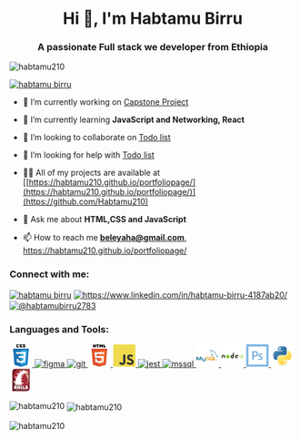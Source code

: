 <h1 align="center">Hi 👋, I'm Habtamu Birru</h1>
<h3 align="center">A passionate Full stack we developer from Ethiopia</h3>

<p align="left"> <img src="https://komarev.com/ghpvc/?username=habtamu210&label=Profile%20views&color=0e75b6&style=flat" alt="habtamu210" /> </p>

<p align="left"> <a href="https://twitter.com/habtamu birru" target="blank"><img src="https://img.shields.io/twitter/follow/habtamu birru?logo=twitter&style=for-the-badge" alt="habtamu birru" /></a> </p>



- 🔭 I’m currently working on [Capstone Project](https://habtamu210.github.io/Capstone-project/)

- 🌱 I’m currently learning **JavaScript and Networking, React**

- 👯 I’m looking to collaborate on [Todo list](https://habtamu210.github.io/To-do-list/)

- 🤝 I’m looking for help with [Todo list](https://habtamu210.github.io/To-do-list/)

- 👨‍💻 All of my projects are available at [[https://habtamu210.github.io/portfoliopage/](https://habtamu210.github.io/portfoliopage/)](https://github.com/Habtamu210)

- 💬 Ask me about **HTML,CSS and JavaScript**

- 📫 How to reach me **beleyaha@gmail.com**, https://habtamu210.github.io/portfoliopage/

<h3 align="left">Connect with me:</h3>
<p align="left">
<a href="https://twitter.com/habtamu birru" target="blank"><img align="center" src="https://raw.githubusercontent.com/rahuldkjain/github-profile-readme-generator/master/src/images/icons/Social/twitter.svg" alt="habtamu birru" height="30" width="40" /></a>
<a href="https://linkedin.com/in/https://www.linkedin.com/in/habtamu-birru-4187ab20/" target="blank"><img align="center" src="https://raw.githubusercontent.com/rahuldkjain/github-profile-readme-generator/master/src/images/icons/Social/linked-in-alt.svg" alt="https://www.linkedin.com/in/habtamu-birru-4187ab20/" height="30" width="40" /></a>
<a href="https://www.youtube.com/c/@habtamubirru2783" target="blank"><img align="center" src="https://raw.githubusercontent.com/rahuldkjain/github-profile-readme-generator/master/src/images/icons/Social/youtube.svg" alt="@habtamubirru2783" height="30" width="40" /></a>
  </p>

<h3 align="left">Languages and Tools:</h3>
<p align="left"> <a href="https://www.w3schools.com/css/" target="_blank" rel="noreferrer"> <img src="https://raw.githubusercontent.com/devicons/devicon/master/icons/css3/css3-original-wordmark.svg" alt="css3" width="40" height="40"/> </a> <a href="https://www.figma.com/" target="_blank" rel="noreferrer"> <img src="https://www.vectorlogo.zone/logos/figma/figma-icon.svg" alt="figma" width="40" height="40"/> </a> <a href="https://git-scm.com/" target="_blank" rel="noreferrer"> <img src="https://www.vectorlogo.zone/logos/git-scm/git-scm-icon.svg" alt="git" width="40" height="40"/> </a> <a href="https://www.w3.org/html/" target="_blank" rel="noreferrer"> <img src="https://raw.githubusercontent.com/devicons/devicon/master/icons/html5/html5-original-wordmark.svg" alt="html5" width="40" height="40"/> </a> <a href="https://developer.mozilla.org/en-US/docs/Web/JavaScript" target="_blank" rel="noreferrer"> <img src="https://raw.githubusercontent.com/devicons/devicon/master/icons/javascript/javascript-original.svg" alt="javascript" width="40" height="40"/> </a> <a href="https://jestjs.io" target="_blank" rel="noreferrer"> <img src="https://www.vectorlogo.zone/logos/jestjsio/jestjsio-icon.svg" alt="jest" width="40" height="40"/> </a> <a href="https://www.microsoft.com/en-us/sql-server" target="_blank" rel="noreferrer"> <img src="https://www.svgrepo.com/show/303229/microsoft-sql-server-logo.svg" alt="mssql" width="40" height="40"/> </a> <a href="https://www.mysql.com/" target="_blank" rel="noreferrer"> <img src="https://raw.githubusercontent.com/devicons/devicon/master/icons/mysql/mysql-original-wordmark.svg" alt="mysql" width="40" height="40"/> </a> <a href="https://nodejs.org" target="_blank" rel="noreferrer"> <img src="https://raw.githubusercontent.com/devicons/devicon/master/icons/nodejs/nodejs-original-wordmark.svg" alt="nodejs" width="40" height="40"/> </a> <a href="https://www.photoshop.com/en" target="_blank" rel="noreferrer"> <img src="https://raw.githubusercontent.com/devicons/devicon/master/icons/photoshop/photoshop-line.svg" alt="photoshop" width="40" height="40"/> </a> <a href="https://www.python.org" target="_blank" rel="noreferrer"> <img src="https://raw.githubusercontent.com/devicons/devicon/master/icons/python/python-original.svg" alt="python" width="40" height="40"/> </a> <a href="https://rubyonrails.org" target="_blank" rel="noreferrer"> <img src="https://raw.githubusercontent.com/devicons/devicon/master/icons/rails/rails-original-wordmark.svg" alt="rails" width="40" height="40"/> </a> </p>

<p><img align="left" src="https://github-readme-stats.vercel.app/api/top-langs?username=habtamu210&show_icons=true&locale=en&layout=compact" alt="habtamu210" /></p>

<p>&nbsp;<img align="center" src="https://github-readme-stats.vercel.app/api?username=habtamu210&show_icons=true&locale=en" alt="habtamu210" /></p>

<p><img align="center" src="https://github-readme-streak-stats.herokuapp.com/?user=habtamu210&" alt="habtamu210" /></p>
